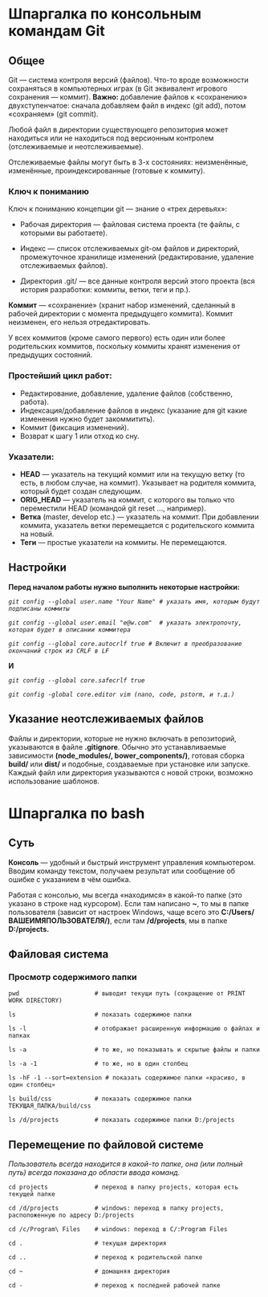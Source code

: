 # Шпаргалка по консольным командам Git

## Общее

Git — система контроля версий (файлов). Что-то вроде возможности сохраняться в компьютерных играх (в Git эквивалент игрового сохранения — коммит). **Важно:** добавление файлов к «сохранению» двухступенчатое: сначала добавляем файл в индекс (git add), потом «сохраняем» (git commit).

Любой файл в директории существующего репозитория может находиться или не находиться под версионным контролем (отслеживаемые и неотслеживаемые).

Отслеживаемые файлы могут быть в 3-х состояниях: неизменённые, изменённые, проиндексированные (готовые к коммиту).

### Ключ к пониманию

Ключ к пониманию концепции git — знание о «трех деревьях»:

- Рабочая директория — файловая система проекта (те файлы, с которыми вы работаете).

* Индекс — список отслеживаемых git-ом файлов и директорий, промежуточное хранилище изменений (редактирование, удаление отслеживаемых файлов).

+ Директория .git/ — все данные контроля версий этого проекта (вся история разработки: коммиты, ветки, теги и пр.).

**Коммит** — «сохранение» (хранит набор изменений, сделанный в рабочей директории с момента предыдущего коммита). Коммит неизменен, его нельзя отредактировать.

У всех коммитов (кроме самого первого) есть один или более родительских коммитов, поскольку коммиты хранят изменения от предыдущих состояний.

### Простейший цикл работ:

* Редактирование, добавление, удаление файлов (собственно, работа).
* Индексация/добавление файлов в индекс (указание для git какие изменения нужно будет закоммитить).
* Коммит (фиксация изменений).
* Возврат к шагу 1 или отход ко сну.

### Указатели:
- **HEAD** — указатель на текущий коммит или на текущую ветку (то есть, в любом случае, на коммит). Указывает на родителя коммита, который будет создан следующим.
- **ORIG_HEAD** — указатель на коммит, с которого вы только что переместили HEAD (командой git reset ..., например).
- **Ветка** (master, develop etc.) — указатель на коммит. При добавлении коммита, указатель ветки перемещается с родительского коммита на новый.
- **Теги** — простые указатели на коммиты. Не перемещаются.

## Настройки

**Перед началом работы нужно выполнить некоторые настройки:**

*`git config --global user.name "Your Name" # указать имя, которым будут подписаны коммиты`*

*`git config --global user.email "e@w.com"  # указать электропочту, которая будет в описании коммитера`*

*`git config --global core.autocrlf true # Включит в преобразование окончаний строк из CRLF в LF`*

**И**

*`git config --global core.safecrlf true`*

*`git config -global core.editor vim (nano, code, pstorm, и т.д.)`*

## Указание неотслеживаемых файлов

Файлы и директории, которые не нужно включать в репозиторий, указываются в файле **.gitignore**. Обычно это устанавливаемые зависимости **(node_modules/, bower_components/)**, готовая сборка **build/** или **dist/** и подобные, создаваемые при установке или запуске. Каждый файл или директория указываются с новой строки, возможно использование шаблонов.

# Шпаргалка по bash

## Суть

**Консоль** — удобный и быстрый инструмент управления компьютером. Вводим команду текстом, получаем результат или сообщение об ошибке с указанием в чём ошибка.

Работая с консолью, мы всегда «находимся» в какой-то папке (это указано в строке над курсором). Если там написано **~**, то мы в папке пользователя (зависит от настроек Windows, чаще всего это **C:/Users/ВАШЕИМЯПОЛЬЗОВАТЕЛЯ/)**, если там **/d/projects**, мы в папке **D:/projects.**

## Файловая система

### Просмотр содержимого папки

`pwd                     # выводит текущи путь (сокращение от PRINT WORK DIRECTORY)`

`ls                      # показать содержимое папки`

`ls -l                   # отображает расширенную информацию о файлах и папках`

`ls -a                   # то же, но показывать и скрытые файлы и папки`

`ls -a -1                # то же, но в один столбец`

`ls -hF -1 --sort=extension # показать содержимое папки «красиво, в один столбец»`

`ls build/css            # показать содержимое папки ТЕКУЩАЯ_ПАПКА/build/css`

`ls /d/projects          # показать содержимое папки D:/projects`


## Перемещение по файловой системе

*Пользователь всегда находится в какой-то папке, она (или полный путь) всегда показана до области ввода команд.*

`cd projects             # переход в папку projects, которая есть текущей папке`

`cd /d/projects          # windows: переход в папку projects, расположенную по адресу D:/projects`

`cd /c/Program\ Files    # windows: переход в C/:Program Files`

`cd .                    # текущая директория`

`cd ..                   # переход к родительской папке`

`cd ~                    # домашняя директория`

`cd -                    # переход к последней рабочей папке`

